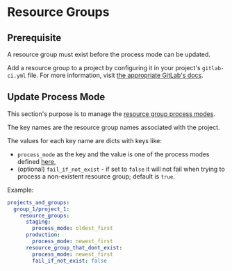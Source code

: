 # Resource Groups

## Prerequisite

A resource group must exist before the process mode can be updated. 

Add a resource group to a project by configuring it in your project's `gitlab-ci.yml` file. For more information, visit [the appropriate GitLab's docs](https://docs.gitlab.com/ee/ci/resource_groups/#add-a-resource-group).

## Update Process Mode

This section's purpose is to manage the [resource group process modes](https://docs.gitlab.com/ee/ci/resource_groups/#process-modes).

The key names are the resource group names associated with the project.

The values for each key name are dicts with keys like:
* `process_mode` as the key and the value is one of the process modes defined [here](https://docs.gitlab.com/ee/ci/resource_groups/#change-the-process-mode),
* (optional) `fail_if_not_exist` - if set to `false` it will not fail when trying to process a non-existent resource group; default is `true`.

Example:

```yaml
projects_and_groups:
  group_1/project_1:
    resource_groups:
      staging: 
        process_mode: oldest_first
      production: 
        process_mode: newest_first
      resource_group_that_dont_exist:
        process_mode: newest_first
        fail_if_not_exist: false
```
